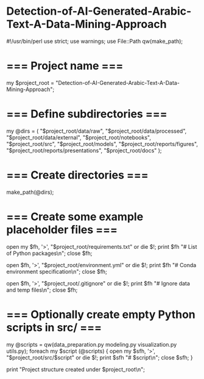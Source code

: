 # Detection-of-AI-Generated-Arabic-Text-A-Data-Mining-Approach
#!/usr/bin/perl
use strict;
use warnings;
use File::Path qw(make_path);
# === Project name ===
my $project_root = "Detection-of-AI-Generated-Arabic-Text-A-Data-Mining-Approach";

# === Define subdirectories ===
my @dirs = (
    "$project_root/data/raw",
    "$project_root/data/processed",
    "$project_root/data/external",
    "$project_root/notebooks",
    "$project_root/src",
    "$project_root/models",
    "$project_root/reports/figures",
    "$project_root/reports/presentations",
    "$project_root/docs"
);

# === Create directories ===
make_path(@dirs);

# === Create some example placeholder files ===
open my $fh, '>', "$project_root/requirements.txt" or die $!;
print $fh "# List of Python packages\n";
close $fh;

open $fh, '>', "$project_root/environment.yml" or die $!;
print $fh "# Conda environment specification\n";
close $fh;

open $fh, '>', "$project_root/.gitignore" or die $!;
print $fh "# Ignore data and temp files\n";
close $fh;

# === Optionally create empty Python scripts in src/ ===
my @scripts = qw(data_preparation.py modeling.py visualization.py utils.py);
foreach my $script (@scripts) {
    open my $sfh, '>', "$project_root/src/$script" or die $!;
    print $sfh "# $script\n";
    close $sfh;
}

print "Project structure created under $project_root\n";
